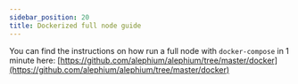 ```yaml
---
sidebar_position: 20
title: Dockerized full node guide
---
```


You can find the instructions on how run a full node with `docker-compose` in 1 minute here: [https://github.com/alephium/alephium/tree/master/docker](https://github.com/alephium/alephium/tree/master/docker)
